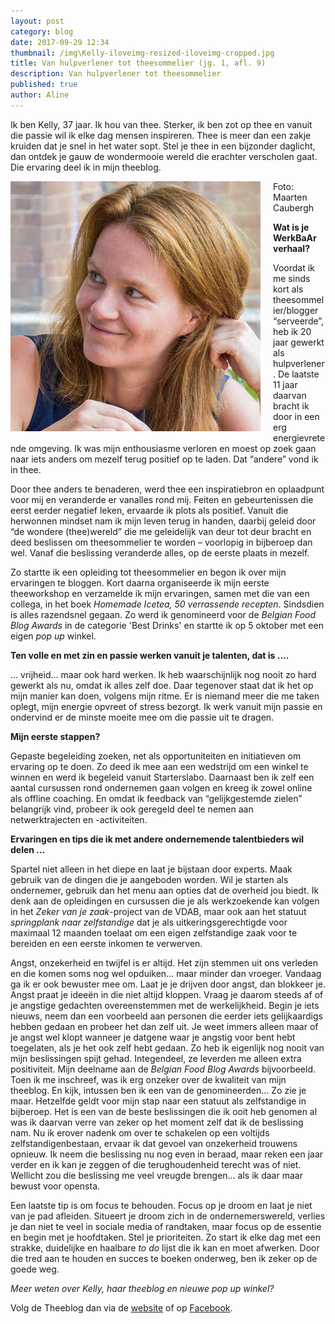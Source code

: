 ```yaml
---
layout: post
category: blog
date: 2017-09-29 12:34
thumbnail: /img\Kelly-iloveimg-resized-iloveimg-cropped.jpg
title: Van hulpverlener tot theesommelier (jg. 1, afl. 9)
description: Van hulpverlener tot theesommelier
published: true
author: Aline
---
```



Ik ben Kelly, 37 jaar. Ik hou van thee. Sterker, ik ben zot op thee en vanuit die passie wil ik elke dag mensen inspireren. Thee is meer dan een zakje kruiden dat je snel in het water sopt. Stel je thee in een bijzonder daglicht, dan ontdek je gauw de wondermooie wereld die erachter verscholen gaat. Die ervaring deel ik in mijn theeblog.

<img alt="Kelly" class="img-responsive" style="float: left;margin:0 20px 15px 0" src="/img\Kelly-iloveimg-resized-iloveimg-cropped.jpg">

Foto: Maarten Caubergh

**Wat is je WerkBaAr verhaal?**

Voordat ik me sinds kort als theesommelier/blogger “serveerde”, heb ik 20 jaar gewerkt als hulpverlener. De laatste 11 jaar daarvan bracht ik door in een erg energievretende omgeving. Ik was mijn enthousiasme verloren en moest op zoek gaan naar iets anders om mezelf terug positief op te laden. Dat “andere” vond ik in thee. 

Door thee anders te benaderen, werd thee een inspiratiebron en oplaadpunt voor mij en veranderde er vanalles rond mij. Feiten en gebeurtenissen die eerst eerder negatief leken, ervaarde ik plots als positief. Vanuit die herwonnen mindset nam ik mijn leven terug in handen, daarbij geleid door “de wondere (thee)wereld” die me geleidelijk van deur tot deur bracht en deed beslissen om theesommelier te worden – voorlopig in bijberoep dan wel. Vanaf die beslissing veranderde alles, op de eerste plaats in mezelf. 

Zo startte ik een opleiding tot theesommelier en begon ik over mijn ervaringen te bloggen. Kort daarna organiseerde ik mijn eerste theeworkshop en verzamelde ik mijn ervaringen, samen met die van een collega, in het boek *Homemade Icetea, 50 verrassende recepten*. Sindsdien is alles razendsnel gegaan. Zo werd ik genomineerd voor de *Belgian Food Blog Awards* in de categorie 'Best Drinks' en startte ik op 5 oktober met een eigen *pop up* winkel.

**Ten volle en met zin en passie werken vanuit je talenten, dat is ....**

… vrijheid… maar ook hard werken. Ik heb waarschijnlijk nog nooit zo hard gewerkt als nu, omdat ik alles zelf doe. Daar tegenover staat dat ik het op mijn manier kan doen, volgens mijn ritme. Er is niemand meer die me taken oplegt, mijn energie opvreet of stress bezorgt. Ik werk vanuit mijn passie en ondervind er de minste moeite mee om die passie uit te dragen. 

**Mijn eerste stappen?**

Gepaste begeleiding zoeken, net als opportuniteiten en initiatieven om ervaring op te doen. Zo deed ik mee aan een wedstrijd om een winkel te winnen en werd ik begeleid vanuit Starterslabo. Daarnaast ben ik zelf een aantal cursussen rond ondernemen gaan volgen en kreeg ik zowel online als offline coaching. En omdat ik feedback van “gelijkgestemde zielen” belangrijk vind, probeer ik ook geregeld deel te nemen aan netwerktrajecten en -activiteiten.

**Ervaringen en tips die ik met andere ondernemende talentbieders wil delen ...**

Spartel niet alleen in het diepe en laat je bijstaan door experts. Maak gebruik van de dingen die je aangeboden worden. Wil je starten als ondernemer, gebruik dan het menu aan opties dat de overheid jou biedt. Ik denk aan de opleidingen en cursussen die je als werkzoekende kan volgen in het *Zeker van je zaak*-project van de VDAB, maar ook aan het statuut *springplank naar zelfstandige* dat je als uitkeringsgerechtigde voor maximaal 12 maanden toelaat om een eigen zelfstandige zaak voor te bereiden en een eerste inkomen te verwerven. 

Angst, onzekerheid en twijfel is er altijd. Het zijn stemmen uit ons verleden en die komen soms nog wel opduiken… maar minder dan vroeger. Vandaag ga ik er ook bewuster mee om. Laat je je drijven door angst, dan blokkeer je. Angst praat je ideeën in die niet altijd kloppen. Vraag je daarom steeds af of je angstige gedachten overeenstemmen met de werkelijkheid. Begin je iets nieuws, neem dan een voorbeeld aan personen die eerder iets gelijkaardigs hebben gedaan en probeer het dan zelf uit. Je weet immers alleen maar of je angst wel klopt wanneer je datgene waar je angstig voor bent hebt toegelaten, als je het ook zelf hebt gedaan. Zo heb ik eigenlijk nog nooit van mijn beslissingen spijt gehad. Integendeel, ze leverden me alleen extra positiviteit. Mijn deelname aan de *Belgian Food Blog Awards* bijvoorbeeld. Toen ik me inschreef, was ik erg onzeker over de kwaliteit van mijn theeblog. En kijk, intussen ben ik een van de genomineerden… Zo zie je maar. Hetzelfde geldt voor mijn stap naar een statuut als zelfstandige in bijberoep. Het is een van de beste beslissingen die ik ooit heb genomen al was ik daarvan verre van zeker op het moment zelf dat ik de beslissing nam. Nu ik erover nadenk om over te schakelen op een voltijds zelfstandigenbestaan, ervaar ik dat gevoel van onzekerheid trouwens opnieuw. Ik neem die beslissing nu nog even in beraad, maar reken een jaar verder en ik kan je zeggen of die terughoudenheid terecht was of niet. Wellicht zou die beslissing me veel vreugde brengen… als ik daar maar bewust voor opensta. 

Een laatste tip is om focus te behouden. Focus op je droom en laat je niet van je pad afleiden. Situeert je droom zich in de ondernemerswereld, verlies je dan niet te veel in sociale media of randtaken, maar focus op de essentie en begin met je hoofdtaken. Stel je prioriteiten. Zo start ik elke dag met een strakke, duidelijke en haalbare *to do* lijst die ik kan en moet afwerken. Door die tred aan te houden en succes te boeken onderweg, ben ik zeker op de goede weg. 

*Meer weten over Kelly, haar theeblog en nieuwe pop up winkel?* 

Volg de Theeblog dan via de [website](http://www.detheeblog.be/) of op [Facebook](https://www.facebook.com/detheeblog). 
